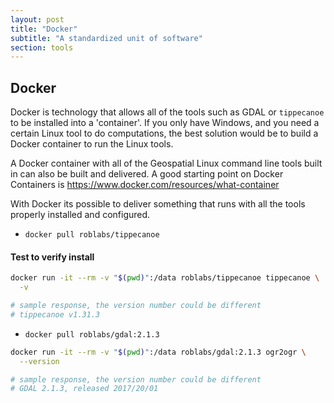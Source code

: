 ```yaml
---
layout: post
title: "Docker"
subtitle: "A standardized unit of software"
section: tools
---
```


## Docker

Docker is technology that allows all of the tools such as GDAL or `tippecanoe` to be installed into a 'container'.  If you only have Windows, and you need a certain Linux tool to do computations, the best solution would be to build a Docker container to run the Linux tools.

A Docker container with all of the Geospatial Linux command line tools built in can also be built and delivered.    A good starting point on Docker Containers is https://www.docker.com/resources/what-container

With Docker its possible to deliver something that runs with all the tools properly installed and configured.

* `docker pull roblabs/tippecanoe`

#### Test to verify install

``` bash
docker run -it --rm -v "$(pwd)":/data roblabs/tippecanoe tippecanoe \
  -v

# sample response, the version number could be different
# tippecanoe v1.31.3
```

* `docker pull roblabs/gdal:2.1.3`

``` bash
docker run -it --rm -v "$(pwd)":/data roblabs/gdal:2.1.3 ogr2ogr \
  --version

# sample response, the version number could be different
# GDAL 2.1.3, released 2017/20/01
```
